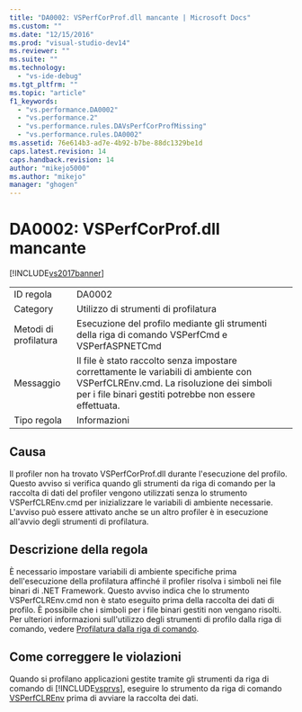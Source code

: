 ```yaml
---
title: "DA0002: VSPerfCorProf.dll mancante | Microsoft Docs"
ms.custom: ""
ms.date: "12/15/2016"
ms.prod: "visual-studio-dev14"
ms.reviewer: ""
ms.suite: ""
ms.technology: 
  - "vs-ide-debug"
ms.tgt_pltfrm: ""
ms.topic: "article"
f1_keywords: 
  - "vs.performance.DA0002"
  - "vs.performance.2"
  - "vs.performance.rules.DAVsPerfCorProfMissing"
  - "vs.performance.rules.DA0002"
ms.assetid: 76e614b3-ad7e-4b92-b7be-88dc1329be1d
caps.latest.revision: 14
caps.handback.revision: 14
author: "mikejo5000"
ms.author: "mikejo"
manager: "ghogen"
---
```

# DA0002: VSPerfCorProf.dll mancante
[!INCLUDE[vs2017banner](../code-quality/includes/vs2017banner.md)]

|||  
|-|-|  
|ID regola|DA0002|  
|Category|Utilizzo di strumenti di profilatura|  
|Metodi di profilatura|Esecuzione del profilo mediante gli strumenti della riga di comando VSPerfCmd e VSPerfASPNETCmd|  
|Messaggio|Il file è stato raccolto senza impostare correttamente le variabili di ambiente con VSPerfCLREnv.cmd.  La risoluzione dei simboli per i file binari gestiti potrebbe non essere effettuata.|  
|Tipo regola|Informazioni|  
  
## Causa  
 Il profiler non ha trovato VSPerfCorProf.dll durante l'esecuzione del profilo.  Questo avviso si verifica quando gli strumenti da riga di comando per la raccolta di dati del profiler vengono utilizzati senza lo strumento VSPerfCLREnv.cmd per inizializzare le variabili di ambiente necessarie.  L'avviso può essere attivato anche se un altro profiler è in esecuzione all'avvio degli strumenti di profilatura.  
  
## Descrizione della regola  
 È necessario impostare variabili di ambiente specifiche prima dell'esecuzione della profilatura affinché il profiler risolva i simboli nei file binari di .NET Framework.  Questo avviso indica che lo strumento VSPerfCLREnv.cmd non è stato eseguito prima della raccolta dei dati di profilo.  È possibile che i simboli per i file binari gestiti non vengano risolti.  Per ulteriori informazioni sull'utilizzo degli strumenti di profilo dalla riga di comando, vedere [Profilatura dalla riga di comando](../profiling/using-the-profiling-tools-from-the-command-line.md).  
  
## Come correggere le violazioni  
 Quando si profilano applicazioni gestite tramite gli strumenti da riga di comando di [!INCLUDE[vsprvs](../code-quality/includes/vsprvs_md.md)], eseguire lo strumento da riga di comando [VSPerfCLREnv](../profiling/vsperfclrenv.md) prima di avviare la raccolta dei dati.